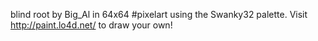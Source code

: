 blind root by Big_Al in 64x64 #pixelart using the Swanky32 palette. Visit http://paint.lo4d.net/ to draw your own! 